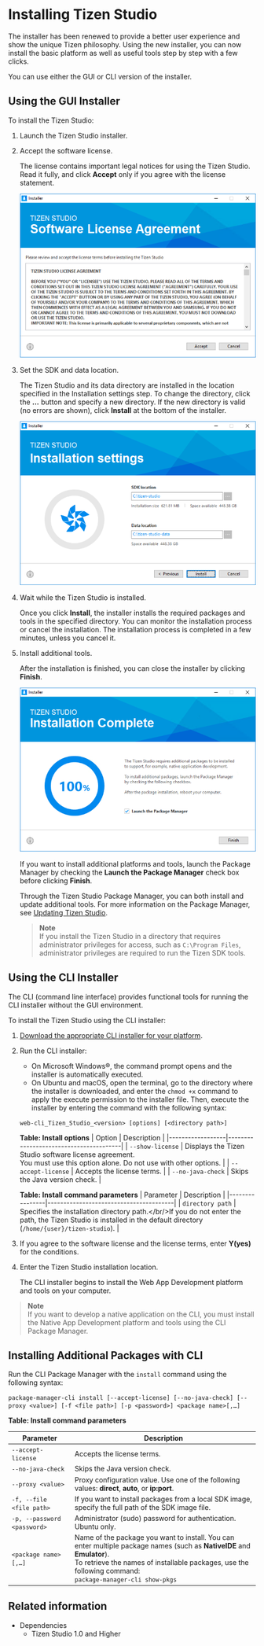 # Installing Tizen Studio

The installer has been renewed to provide a better user experience and show the unique Tizen philosophy. Using the new installer, you can now install the basic platform as well as useful tools step by step with a few clicks.

You can use either the GUI or CLI version of the installer.

## Using the GUI Installer

To install the Tizen Studio:

1. Launch the Tizen Studio installer.

2. Accept the software license.

   The license contains important legal notices for using the Tizen Studio. Read it fully, and click **Accept** only if you agree with the license statement.

   ![Tizen Studio License Agreement](./media/install_sdk_license.png)

3. Set the SDK and data location.

   The Tizen Studio and its data directory are installed in the location specified in the Installation settings step. To change the directory, click the **...** button and specify a new directory. If the new directory is valid (no errors are shown), click **Install** at the bottom of the installer.

   ![Set SDK and data location](./media/install_sdk_directory.png)

4. Wait while the Tizen Studio is installed.

   Once you click **Install**, the installer installs the required packages and tools in the specified directory. You can monitor the installation process or cancel the installation. The installation process is completed in a few minutes, unless you cancel it.

5. Install additional tools.

   After the installation is finished, you can close the installer by clicking **Finish**.

   ![Installation complete](./media/migration_finish_instal.png)

   If you want to install additional platforms and tools, launch the Package Manager by checking the **Launch the Package Manager** check box before clicking **Finish**.

   Through the Tizen Studio Package Manager, you can both install and update additional tools. For more information on the Package Manager, see [Updating Tizen Studio](./updating-sdk.md).


   > **Note**  
   > If you install the Tizen Studio in a directory that requires administrator privileges for access, such as `C:\Program Files`, administrator privileges are required to run the Tizen SDK tools.


## Using the CLI Installer

The CLI (command line interface) provides functional tools for running the CLI installer without the GUI environment.

To install the Tizen Studio using the CLI installer:

1. [Download the appropriate CLI installer for your platform](download.md).

2. Run the CLI installer:

   - On Microsoft Windows®, the command prompt opens and the installer is automatically executed.
   - On Ubuntu and macOS, open the terminal, go to the directory where the installer is downloaded, and enter the `chmod +x` command to apply the execute permission to the installer file. Then, execute the installer by entering the command with the following syntax:
   ```
   web-cli_Tizen_Studio_<version> [options] [<directory path>]
   ```

   **Table: Install options**
   | Option             | Description                              |
   |------------------|----------------------------------------|
   | `--show-license`   | Displays the Tizen Studio software license agreement.<br/>You must use this option alone. Do not use with other options. |
   | `--accept-license` | Accepts the license terms.               |
   | `--no-java-check`  | Skips the Java version check.            |

   **Table: Install command parameters**
   | Parameter        | Description                              |
   |----------------|----------------------------------------|
   | `directory path` | Specifies the installation directory path.</br/>If you do not enter the path, the Tizen Studio is installed in the default directory (`/home/{user}/tizen-studio`). |

3. If you agree to the software license and the license terms, enter **Y(yes)** for the conditions.

4. Enter the Tizen Studio installation location.

   The CLI installer begins to install the Web App Development platform and tools on your computer.

> **Note**  
> If you want to develop a native application on the CLI, you must install the Native App Development platform and tools using the CLI Package Manager.

## Installing Additional Packages with CLI

Run the CLI Package Manager with the `install` command using the following syntax:

```
package-manager-cli install [--accept-license] [--no-java-check] [--proxy <value>] [-f <file path>] [-p <password>] <package name>[,…]
```

**Table: Install command parameters**

| Parameter                   | Description                              |
|---------------------------|----------------------------------------|
| `--accept-license`          | Accepts the license terms.               |
| `--no-java-check`           | Skips the Java version check.            |
| `--proxy <value>`           | Proxy configuration value. Use one of the following values: **direct**, **auto**, or **ip:port**. |
| `-f, --file <file path>`    | If you want to install packages from a local SDK image, specify the full path of the SDK image file. |
| `-p, --password <password>` | Administrator (sudo) password for authentication. Ubuntu only. |
| `<package name>[,…]`        | Name of the package you want to install. You can enter multiple package names (such as **NativeIDE** and **Emulator**).<br/>To retrieve the names of installable packages, use the following command:<br/>`package-manager-cli show-pkgs` |


## Related information
* Dependencies
  - Tizen Studio 1.0 and Higher
